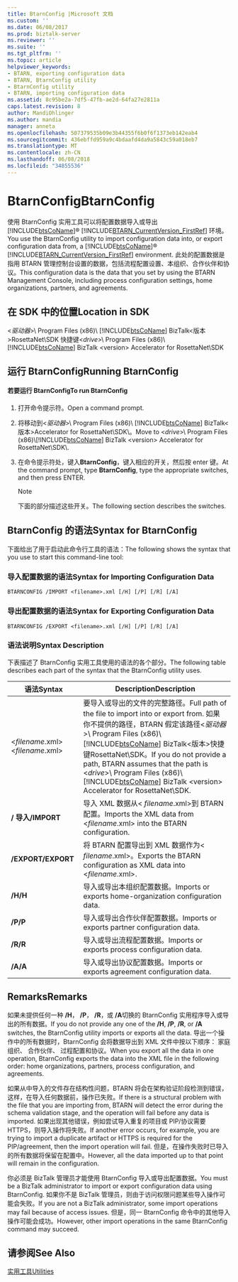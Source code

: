 ```yaml
---
title: BtarnConfig |Microsoft 文档
ms.custom: ''
ms.date: 06/08/2017
ms.prod: biztalk-server
ms.reviewer: ''
ms.suite: ''
ms.tgt_pltfrm: ''
ms.topic: article
helpviewer_keywords:
- BTARN, exporting configuration data
- BTARN, BtarnConfig utility
- BtarnConfig utility
- BTARN, importing configuration data
ms.assetid: 8c95be2a-7df5-47fb-ae2d-64fa27e2811a
caps.latest.revision: 8
author: MandiOhlinger
ms.author: mandia
manager: anneta
ms.openlocfilehash: 507379535b09e3b44355f6b0f6f1373eb142eab4
ms.sourcegitcommit: 436ebffd959a9c4bdaafd4da9a5843c59a018eb7
ms.translationtype: MT
ms.contentlocale: zh-CN
ms.lasthandoff: 06/08/2018
ms.locfileid: "34855536"
---
```

# <a name="btarnconfig"></a><span data-ttu-id="58779-102">BtarnConfig</span><span class="sxs-lookup"><span data-stu-id="58779-102">BtarnConfig</span></span>
<span data-ttu-id="58779-103">使用 BtarnConfig 实用工具可以将配置数据导入或导出 [!INCLUDE[btsCoName](../../includes/btsconame-md.md)]® [!INCLUDE[BTARN_CurrentVersion_FirstRef](../../includes/btarn-currentversion-firstref-md.md)] 环境。</span><span class="sxs-lookup"><span data-stu-id="58779-103">You use the BtarnConfig utility to import configuration data into, or export configuration data from, a [!INCLUDE[btsCoName](../../includes/btsconame-md.md)]® [!INCLUDE[BTARN_CurrentVersion_FirstRef](../../includes/btarn-currentversion-firstref-md.md)] environment.</span></span> <span data-ttu-id="58779-104">此处的配置数据是指用 BTARN 管理控制台设置的数据，包括流程配置设置、本组织、合作伙伴和协议。</span><span class="sxs-lookup"><span data-stu-id="58779-104">This configuration data is the data that you set by using the BTARN Management Console, including process configuration settings, home organizations, partners, and agreements.</span></span>  
  
## <a name="location-in-sdk"></a><span data-ttu-id="58779-105">在 SDK 中的位置</span><span class="sxs-lookup"><span data-stu-id="58779-105">Location in SDK</span></span>  
 <span data-ttu-id="58779-106">\<*驱动器*\>\ Program Files (x86)\\ [!INCLUDE[btsCoName](../../includes/btsconame-md.md)] BizTalk\<版本\>RosettaNet\SDK 快捷键</span><span class="sxs-lookup"><span data-stu-id="58779-106">\<*drive*\>\ Program Files (x86)\\[!INCLUDE[btsCoName](../../includes/btsconame-md.md)] BizTalk \<version\> Accelerator for RosettaNet\SDK</span></span>  
  
## <a name="running-btarnconfig"></a><span data-ttu-id="58779-107">运行 BtarnConfig</span><span class="sxs-lookup"><span data-stu-id="58779-107">Running BtarnConfig</span></span>  
  
#### <a name="to-run-btarnconfig"></a><span data-ttu-id="58779-108">若要运行 BtarnConfig</span><span class="sxs-lookup"><span data-stu-id="58779-108">To run BtarnConfig</span></span>  
  
1.  <span data-ttu-id="58779-109">打开命令提示符。</span><span class="sxs-lookup"><span data-stu-id="58779-109">Open a command prompt.</span></span>  
  
2.  <span data-ttu-id="58779-110">将移动到\<*驱动器*\>\ Program Files (x86)\\ [!INCLUDE[btsCoName](../../includes/btsconame-md.md)] BizTalk\<版本\>Accelerator for RosettaNet\SDK\\。</span><span class="sxs-lookup"><span data-stu-id="58779-110">Move to \<*drive*\>\ Program Files (x86)\\[!INCLUDE[btsCoName](../../includes/btsconame-md.md)] BizTalk \<version\> Accelerator for RosettaNet\SDK\\.</span></span>  
  
3.  <span data-ttu-id="58779-111">在命令提示符处，键入**BtarnConfig**，键入相应的开关，然后按 enter 键。</span><span class="sxs-lookup"><span data-stu-id="58779-111">At the command prompt, type **BtarnConfig**, type the appropriate switches, and then press ENTER.</span></span>  
  
    > [!NOTE]
    >  <span data-ttu-id="58779-112">下面的部分描述这些开关。</span><span class="sxs-lookup"><span data-stu-id="58779-112">The following section describes the switches.</span></span>  
  
## <a name="syntax-for-btarnconfig"></a><span data-ttu-id="58779-113">BtarnConfig 的语法</span><span class="sxs-lookup"><span data-stu-id="58779-113">Syntax for BtarnConfig</span></span>  
 <span data-ttu-id="58779-114">下面给出了用于启动此命令行工具的语法：</span><span class="sxs-lookup"><span data-stu-id="58779-114">The following shows the syntax that you use to start this command-line tool:</span></span>  
  
### <a name="syntax-for-importing-configuration-data"></a><span data-ttu-id="58779-115">导入配置数据的语法</span><span class="sxs-lookup"><span data-stu-id="58779-115">Syntax for Importing Configuration Data</span></span>  
  
```  
BTARNCONFIG /IMPORT <filename>.xml [/H] [/P] [/R] [/A]  
```  
  
### <a name="syntax-for-exporting-configuration-data"></a><span data-ttu-id="58779-116">导出配置数据的语法</span><span class="sxs-lookup"><span data-stu-id="58779-116">Syntax for Exporting Configuration Data</span></span>  
  
```  
BTARNCONFIG /EXPORT <filename>.xml [/H] [/P] [/R] [/A]  
```  
  
### <a name="syntax-description"></a><span data-ttu-id="58779-117">语法说明</span><span class="sxs-lookup"><span data-stu-id="58779-117">Syntax Description</span></span>  
 <span data-ttu-id="58779-118">下表描述了 BtarnConfig 实用工具使用的语法的各个部分。</span><span class="sxs-lookup"><span data-stu-id="58779-118">The following table describes each part of the syntax that the BtarnConfig utility uses.</span></span>  
  
|<span data-ttu-id="58779-119">语法</span><span class="sxs-lookup"><span data-stu-id="58779-119">Syntax</span></span>|<span data-ttu-id="58779-120">Description</span><span class="sxs-lookup"><span data-stu-id="58779-120">Description</span></span>|  
|------------|-----------------|  
|<span data-ttu-id="58779-121">\<*filename*.xml\></span><span class="sxs-lookup"><span data-stu-id="58779-121">\<*filename*.xml\></span></span>|<span data-ttu-id="58779-122">要导入或导出的文件的完整路径。</span><span class="sxs-lookup"><span data-stu-id="58779-122">Full path of the file to import into or export from.</span></span> <span data-ttu-id="58779-123">如果你不提供的路径，BTARN 假定该路径\<*驱动器*\>\ Program Files (x86)\\ [!INCLUDE[btsCoName](../../includes/btsconame-md.md)] BizTalk\<版本\>快捷键RosettaNet\SDK。</span><span class="sxs-lookup"><span data-stu-id="58779-123">If you do not provide a path, BTARN assumes that the path is \<*drive*\>\ Program Files (x86)\\[!INCLUDE[btsCoName](../../includes/btsconame-md.md)] BizTalk \<version\> Accelerator for RosettaNet\SDK.</span></span>|  
|<span data-ttu-id="58779-124">**/ 导入**</span><span class="sxs-lookup"><span data-stu-id="58779-124">**/IMPORT**</span></span>|<span data-ttu-id="58779-125">导入 XML 数据从\< *filename*.xml\>到 BTARN 配置。</span><span class="sxs-lookup"><span data-stu-id="58779-125">Imports the XML data from \<*filename*.xml\> into the BTARN configuration.</span></span>|  
|<span data-ttu-id="58779-126">**/EXPORT**</span><span class="sxs-lookup"><span data-stu-id="58779-126">**/EXPORT**</span></span>|<span data-ttu-id="58779-127">将 BTARN 配置导出到 XML 数据作为\< *filename*.xml\>。</span><span class="sxs-lookup"><span data-stu-id="58779-127">Exports the BTARN configuration as XML data into \<*filename*.xml\>.</span></span>|  
|<span data-ttu-id="58779-128">**/H**</span><span class="sxs-lookup"><span data-stu-id="58779-128">**/H**</span></span>|<span data-ttu-id="58779-129">导入或导出本组织配置数据。</span><span class="sxs-lookup"><span data-stu-id="58779-129">Imports or exports home-organization configuration data.</span></span>|  
|<span data-ttu-id="58779-130">**/P**</span><span class="sxs-lookup"><span data-stu-id="58779-130">**/P**</span></span>|<span data-ttu-id="58779-131">导入或导出合作伙伴配置数据。</span><span class="sxs-lookup"><span data-stu-id="58779-131">Imports or exports partner configuration data.</span></span>|  
|<span data-ttu-id="58779-132">**/R**</span><span class="sxs-lookup"><span data-stu-id="58779-132">**/R**</span></span>|<span data-ttu-id="58779-133">导入或导出流程配置数据。</span><span class="sxs-lookup"><span data-stu-id="58779-133">Imports or exports process configuration data.</span></span>|  
|<span data-ttu-id="58779-134">**/A**</span><span class="sxs-lookup"><span data-stu-id="58779-134">**/A**</span></span>|<span data-ttu-id="58779-135">导入或导出协议配置数据。</span><span class="sxs-lookup"><span data-stu-id="58779-135">Imports or exports agreement configuration data.</span></span>|  
  
## <a name="remarks"></a><span data-ttu-id="58779-136">Remarks</span><span class="sxs-lookup"><span data-stu-id="58779-136">Remarks</span></span>  
 <span data-ttu-id="58779-137">如果未提供任何一种 **/H**， **/P**， **/R**，或 **/A**切换的 BtarnConfig 实用程序导入或导出的所有数据。</span><span class="sxs-lookup"><span data-stu-id="58779-137">If you do not provide any one of the **/H**, **/P**, **/R**, or **/A** switches, the BtarnConfig utility imports or exports all the data.</span></span> <span data-ttu-id="58779-138">导出一个操作中的所有数据时，BtarnConfig 会将数据导出到 XML 文件中按以下顺序： 家庭组织、 合作伙伴、 过程配置和协议。</span><span class="sxs-lookup"><span data-stu-id="58779-138">When you export all the data in one operation, BtarnConfig exports the data into the XML file in the following order: home organizations, partners, process configuration, and agreements.</span></span>  
  
 <span data-ttu-id="58779-139">如果从中导入的文件存在结构性问题，BTARN 将会在架构验证阶段检测到错误，这样，在导入任何数据前，操作已失败。</span><span class="sxs-lookup"><span data-stu-id="58779-139">If there is a structural problem with the file that you are importing from, BTARN will detect the error during the schema validation stage, and the operation will fail before any data is imported.</span></span> <span data-ttu-id="58779-140">如果出现其他错误，例如尝试导入重复的项目或 PIP/协议需要 HTTPS，则导入操作将失败。</span><span class="sxs-lookup"><span data-stu-id="58779-140">If another error occurs, for example, you are trying to import a duplicate artifact or HTTPS is required for the PIP/agreement, then the import operation will fail.</span></span> <span data-ttu-id="58779-141">但是，在操作失败时已导入的所有数据将保留在配置中。</span><span class="sxs-lookup"><span data-stu-id="58779-141">However, all the data imported up to that point will remain in the configuration.</span></span>  
  
 <span data-ttu-id="58779-142">你必须是 BizTalk 管理员才能使用 BtarnConfig 导入或导出配置数据。</span><span class="sxs-lookup"><span data-stu-id="58779-142">You must be a BizTalk administrator to import or export configuration data using BtarnConfig.</span></span> <span data-ttu-id="58779-143">如果你不是 BizTalk 管理员，则由于访问权限问题某些导入操作可能会失败。</span><span class="sxs-lookup"><span data-stu-id="58779-143">If you are not a BizTalk administrator, some import operations may fail because of access issues.</span></span> <span data-ttu-id="58779-144">但是，同一 BtarnConfig 命令中的其他导入操作可能会成功。</span><span class="sxs-lookup"><span data-stu-id="58779-144">However,  other import operations in the same BtarnConfig command may succeed.</span></span>  
  
## <a name="see-also"></a><span data-ttu-id="58779-145">请参阅</span><span class="sxs-lookup"><span data-stu-id="58779-145">See Also</span></span>  
 [<span data-ttu-id="58779-146">实用工具</span><span class="sxs-lookup"><span data-stu-id="58779-146">Utilities</span></span>](../../adapters-and-accelerators/accelerator-rosettanet/utilities1.md)
